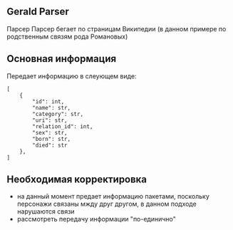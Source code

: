 ## Gerald Parser

Парсер
Парсер бегает по страницам Википедии (в данном примере по родственным связям рода Романовых)

## Основная информация

Передает информацию в слеующем виде:
```
[
    {
        "id": int,
        "name": str,
        "category": str,
        "uri": str,
        "relation_id": int,
        "sex": str,
        "born": str,
        "died": str
    },
]
```

## Необходимая корректировка

* на данный момент предает информацию пакетами, поскольку персонажи связаны мжду друг другом, в данном подходе нарушаются связи
* рассмотреть передачу информации "по-единично"
